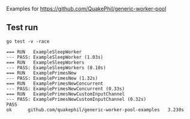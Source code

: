 Examples for https://github.com/QuakePhil/generic-worker-pool

## Test run
```
go test -v -race
```
```
=== RUN   ExampleSleepWorker
--- PASS: ExampleSleepWorker (1.03s)
=== RUN   ExampleSleepWorkers
--- PASS: ExampleSleepWorkers (0.10s)
=== RUN   ExamplePrimesNew
--- PASS: ExamplePrimesNew (1.32s)
=== RUN   ExamplePrimesNewConcurrent
--- PASS: ExamplePrimesNewConcurrent (0.33s)
=== RUN   ExamplePrimesNewCustomInputChannel
--- PASS: ExamplePrimesNewCustomInputChannel (0.32s)
PASS
ok  	github.com/quakephil/generic-worker-pool-examples	3.230s
```
